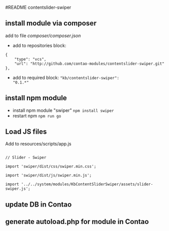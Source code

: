 #README contentslider-swiper

## install module via composer

add to file *composer/composer.json*

- add to repositories block:   
```
{   
	"type": "vcs",   
	"url": "http://github.com/contao-modules/contentslider-swiper.git"   
},   
```   

- add to required block:
<code>"kb/contentslider-swiper": "0.1.*"</code>

## install npm module

- install npm module "swiper" <code>npm install swiper</code>
- restart npm <code>npm run go</code>

## Load JS files
Add to resources/scripts/app.js

<code>
// Slider - Swiper<br/>
import 'swiper/dist/css/swiper.min.css';<br/>
import 'swiper/dist/js/swiper.min.js';<br/>
import '../../system/modules/KbContentSliderSwiper/assets/slider-swiper.js';
</code>

## update DB in Contao
## generate autoload.php for module in Contao
